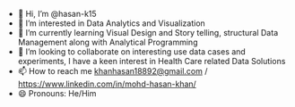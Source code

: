 - 👋 Hi, I’m @hasan-k15
- 👀 I’m interested in Data Analytics and Visualization
- 🌱 I’m currently learning Visual Design and Story telling, structural Data Management along with Analytical Programming
- 💞️ I’m looking to collaborate on interesting use data cases and experiments, I have a keen interest in Health Care related Data Solutions
- 📫 How to reach me khanhasan18892@gmail.com / https://www.linkedin.com/in/mohd-hasan-khan/
- 😄 Pronouns: He/Him


<!---
hasan-k15/hasan-k15 is a ✨ special ✨ repository because its `README.md` (this file) appears on your GitHub profile.
You can click the Preview link to take a look at your changes.
--->
